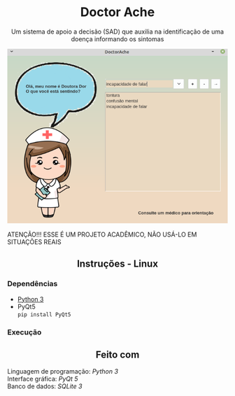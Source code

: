 <h1 align='center'>Doctor Ache</h1>
<p align='center'>Um sistema de apoio a decisão (SAD) que auxilia na identificação de uma doença informando os sintomas</p>
  
<img src="https://raw.githubusercontent.com/EricMGS/DoctorAche/master/image.png" alt="Project Image"/>   

ATENÇÃO!!! ESSE É UM PROJETO ACADÊMICO, NÃO USÁ-LO EM SITUAÇÕES REAIS    

<h2 align='center'>Instruções - Linux</h2>   
   
### Dependências   
- [Python 3](https://www.python.org/downloads/)   
- PyQt5   
  ``` pip install PyQt5 ```
  
 ### Execução
    
 
<h2 align='center'>Feito com</h2>  
  
Linguagem de programação: *Python 3*  
Interface gráfica: *PyQt 5*  
Banco de dados: *SQLite 3*  
